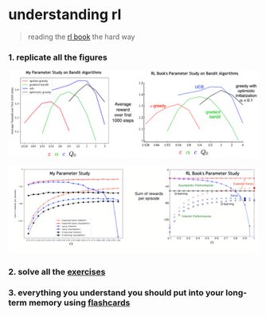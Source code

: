 # understanding rl

>reading the [rl book](http://incompleteideas.net/book/RLbook2018trimmed.pdf) the hard way

### 1. replicate all the figures

<p align="center">
  <img src="/chapter2/plots/fig2.6.png" alt="fig2.6">
</p>

<p align="center">
  <img src="/chapter6/plots/fig6.3_comparison.png" alt="fig6.3_comparison">
</p>

### 2. solve all the [exercises](https://github.com/mtrazzi/understanding-rl/tree/master/exercises.txt)

### 3. everything you understand you should put into your long-term memory using [flashcards](https://drive.google.com/open?id=1K2B8FsxHShDDER9EXIHDrirBbXf7M2K4)
